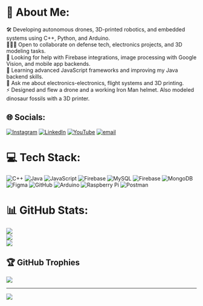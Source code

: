 # 💫 About Me:
🛠️ Developing autonomous drones, 3D-printed robotics, and embedded systems using C++, Python, and Arduino.<br>🧑‍🤝‍🧑 Open to collaborate on defense tech, electronics projects, and 3D modeling tasks.<br>🤝 Looking for help with Firebase integrations, image processing with Google Vision, and mobile app backends.<br>🌱 Learning advanced JavaScript frameworks and improving my Java backend skills.<br>💬 Ask me about electronics-electronics, flight systems and 3D printing.<br>⚡ Designed and flew a drone and a working Iron Man helmet. Also modeled dinosaur fossils with a 3D printer.


## 🌐 Socials:
[![Instagram](https://img.shields.io/badge/Instagram-%23E4405F.svg?logo=Instagram&logoColor=white)](https://instagram.com/efebstnci_) [![LinkedIn](https://img.shields.io/badge/LinkedIn-%230077B5.svg?logo=linkedin&logoColor=white)](https://linkedin.com/in/efe-bostanci-0b3997233) [![YouTube](https://img.shields.io/badge/YouTube-%23FF0000.svg?logo=YouTube&logoColor=white)](https://youtube.com/channel/UC37x1tmebiBGJNwb9odXJaQ) [![email](https://img.shields.io/badge/Email-D14836?logo=gmail&logoColor=white)](mailto:efebostanci.eb@gmail.com) 

# 💻 Tech Stack:
![C++](https://img.shields.io/badge/c++-%2300599C.svg?style=for-the-badge&logo=c%2B%2B&logoColor=white) ![Java](https://img.shields.io/badge/java-%23ED8B00.svg?style=for-the-badge&logo=openjdk&logoColor=white) ![JavaScript](https://img.shields.io/badge/javascript-%23323330.svg?style=for-the-badge&logo=javascript&logoColor=%23F7DF1E) ![Firebase](https://img.shields.io/badge/firebase-%23039BE5.svg?style=for-the-badge&logo=firebase) ![MySQL](https://img.shields.io/badge/mysql-4479A1.svg?style=for-the-badge&logo=mysql&logoColor=white) ![Firebase](https://img.shields.io/badge/firebase-a08021?style=for-the-badge&logo=firebase&logoColor=ffcd34) ![MongoDB](https://img.shields.io/badge/MongoDB-%234ea94b.svg?style=for-the-badge&logo=mongodb&logoColor=white) ![Figma](https://img.shields.io/badge/figma-%23F24E1E.svg?style=for-the-badge&logo=figma&logoColor=white) ![GitHub](https://img.shields.io/badge/github-%23121011.svg?style=for-the-badge&logo=github&logoColor=white) ![Arduino](https://img.shields.io/badge/-Arduino-00979D?style=for-the-badge&logo=Arduino&logoColor=white) ![Raspberry Pi](https://img.shields.io/badge/-Raspberry_Pi-C51A4A?style=for-the-badge&logo=Raspberry-Pi) ![Postman](https://img.shields.io/badge/Postman-FF6C37?style=for-the-badge&logo=postman&logoColor=white)
# 📊 GitHub Stats:
![](https://github-readme-stats.vercel.app/api?username=Efe-Bostanci&theme=dark&hide_border=true&include_all_commits=true&count_private=true)<br/>
![](https://nirzak-streak-stats.vercel.app/?user=Efe-Bostanci&theme=dark&hide_border=true)<br/>
![](https://github-readme-stats.vercel.app/api/top-langs/?username=Efe-Bostanci&theme=dark&hide_border=true&include_all_commits=true&count_private=true&layout=compact)

## 🏆 GitHub Trophies
![](https://github-profile-trophy.vercel.app/?username=Efe-Bostanci&theme=gruvbox&no-frame=false&no-bg=true&margin-w=4)

---
[![](https://visitcount.itsvg.in/api?id=Efe-Bostanci&icon=0&color=0)](https://visitcount.itsvg.in)

<!-- Proudly created with GPRM ( https://gprm.itsvg.in ) -->
